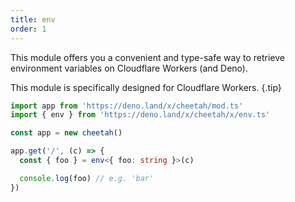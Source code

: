 ```yaml
---
title: env
order: 1
---
```


This module offers you a convenient and type-safe way to retrieve environment variables on Cloudflare Workers (and Deno).

This module is specifically designed for Cloudflare Workers. {.tip}

```ts
import app from 'https://deno.land/x/cheetah/mod.ts'
import { env } from 'https://deno.land/x/cheetah/x/env.ts'

const app = new cheetah()

app.get('/', (c) => {
  const { foo } = env<{ foo: string }>(c)

  console.log(foo) // e.g. 'bar'
})
```
